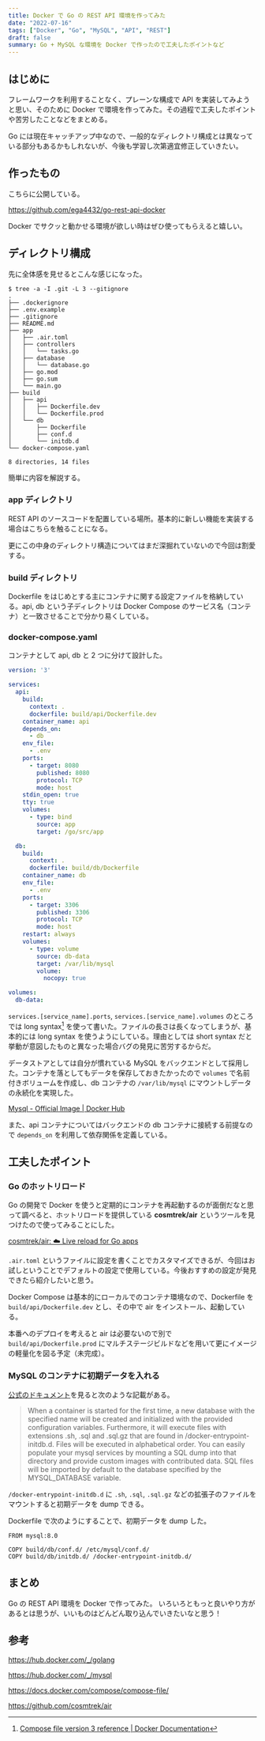 ```yaml
---
title: Docker で Go の REST API 環境を作ってみた
date: "2022-07-16"
tags: ["Docker", "Go", "MySQL", "API", "REST"]
draft: false
summary: Go + MySQL な環境を Docker で作ったので工夫したポイントなど
---
```


## はじめに

フレームワークを利用することなく、プレーンな構成で API を実装してみようと思い、そのために Docker で環境を作ってみた。その過程で工夫したポイントや苦労したことなどをまとめる。

Go には現在キャッチアップ中なので、一般的なディレクトリ構成とは異なっている部分もあるかもしれないが、今後も学習し次第適宜修正していきたい。

## 作ったもの

こちらに公開している。

https://github.com/ega4432/go-rest-api-docker

Docker でサクッと動かせる環境が欲しい時はぜひ使ってもらえると嬉しい。

## ディレクトリ構成

先に全体感を見せるとこんな感じになった。

```shell
$ tree -a -I .git -L 3 --gitignore
.
├── .dockerignore
├── .env.example
├── .gitignore
├── README.md
├── app
│   ├── .air.toml
│   ├── controllers
│   │   └── tasks.go
│   ├── database
│   │   └── database.go
│   ├── go.mod
│   ├── go.sum
│   └── main.go
├── build
│   ├── api
│   │   ├── Dockerfile.dev
│   │   └── Dockerfile.prod
│   └── db
│       ├── Dockerfile
│       ├── conf.d
│       └── initdb.d
└── docker-compose.yaml

8 directories, 14 files
```

簡単に内容を解説する。

### app ディレクトリ

REST API のソースコードを配置している場所。基本的に新しい機能を実装する場合はこちらを触ることになる。

更にこの中身のディレクトリ構造についてはまだ深掘れていないので今回は割愛する。

### build ディレクトリ

Dockerfile をはじめとする主にコンテナに関する設定ファイルを格納している。api, db という子ディレクトリは Docker Compose のサービス名（コンテナ）と一致させることで分かり易くしている。

### docker-compose.yaml

コンテナとして api, db と 2 つに分けて設計した。

```yaml:docker-compose.yaml showLineNumbers
version: '3'

services:
  api:
    build:
      context: .
      dockerfile: build/api/Dockerfile.dev
    container_name: api
    depends_on:
      - db
    env_file:
      - .env
    ports:
      - target: 8080
        published: 8080
        protocol: TCP
        mode: host
    stdin_open: true
    tty: true
    volumes:
      - type: bind
        source: app
        target: /go/src/app

  db:
    build:
      context: .
      dockerfile: build/db/Dockerfile
    container_name: db
    env_file:
      - .env
    ports:
      - target: 3306
        published: 3306
        protocol: TCP
        mode: host
    restart: always
    volumes:
      - type: volume
        source: db-data
        target: /var/lib/mysql
        volume:
          nocopy: true

volumes:
  db-data:
```

`services.[service_name].ports`, `services.[service_name].volumes` のところでは long syntax[^1] を使って書いた。ファイルの長さは長くなってしまうが、基本的には long syntax を使うようにしている。理由としては short syntax だと挙動が意図したものと異なった場合バグの発見に苦労するからだ。

データストアとしては自分が慣れている MySQL をバックエンドとして採用した。コンテナを落としてもデータを保存しておきたかったので `volumes` で名前付きボリュームを作成し、db コンテナの `/var/lib/mysql` にマウントしデータの永続化を実現した。

[Mysql \- Official Image \| Docker Hub](https://hub.docker.com/_/mysql)

また、api コンテナについてはバックエンドの db コンテナに接続する前提なので `depends_on` を利用して依存関係を定義している。

## 工夫したポイント

### Go のホットリロード

Go の開発で Docker を使うと定期的にコンテナを再起動するのが面倒だなと思って調べると、ホットリロードを提供している **cosmtrek/air** というツールを見つけたので使ってみることにした。

[cosmtrek/air: ☁️ Live reload for Go apps](https://github.com/cosmtrek/air)

`.air.toml` というファイルに設定を書くことでカスタマイズできるが、今回はお試しということでデフォルトの設定で使用している。今後おすすめの設定が発見できたら紹介したいと思う。

Docker Compose は基本的にローカルでのコンテナ環境なので、Dockerfile を `build/api/Dockerfile.dev` とし、その中で air をインストール、起動している。

本番へのデプロイを考えると air は必要ないので別で `build/api/Dockerfile.prod` にマルチステージビルドなどを用いて更にイメージの軽量化を図る予定（未完成）。

### MySQL のコンテナに初期データを入れる

[公式のドキュメント](https://hub.docker.com/_/mysql)を見ると次のような記載がある。

> When a container is started for the first time, a new database with the specified name will be created and initialized with the provided configuration variables. Furthermore, it will execute files with extensions .sh, .sql and .sql.gz that are found in /docker-entrypoint-initdb.d. Files will be executed in alphabetical order. You can easily populate your mysql services by mounting a SQL dump into that directory and provide custom images with contributed data. SQL files will be imported by default to the database specified by the MYSQL_DATABASE variable.

`/docker-entrypoint-initdb.d` に `.sh`, `.sql`, `.sql.gz` などの拡張子のファイルをマウントすると初期データを dump できる。

Dockerfile で次のようにすることで、初期データを dump した。

```dockerfile:build/db/Dockerfile showLineNumbers {4}
FROM mysql:8.0

COPY build/db/conf.d/ /etc/mysql/conf.d/
COPY build/db/initdb.d/ /docker-entrypoint-initdb.d/
```

## まとめ

Go の REST API 環境を Docker で作ってみた。
いろいろともっと良いやり方があるとは思うが、いいものはどんどん取り込んでいきたいなと思う！

## 参考

https://hub.docker.com/_/golang

https://hub.docker.com/_/mysql

https://docs.docker.com/compose/compose-file/

https://github.com/cosmtrek/air

[^1]: [Compose file version 3 reference \| Docker Documentation](https://docs.docker.com/compose/compose-file/compose-file-v3/#long-syntax)
